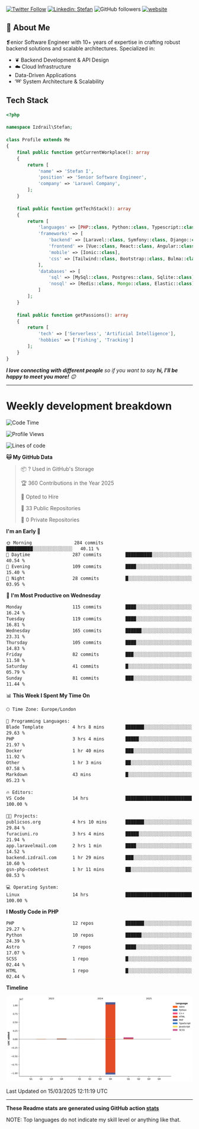 [![Twitter Follow](https://img.shields.io/twitter/follow/thephpteacher?label=Follow)](https://twitter.com/intent/follow?screen_name=thephpteacher)
[![Linkedin: Stefan](https://img.shields.io/badge/izdrail-blue?style=flat-square&logo=Linkedin&logoColor=white&link=https://www.linkedin.com/in/izdrail/)](https://www.linkedin.com/in/izdrail/)
![GitHub followers](https://img.shields.io/github/followers/izdrail?label=Follow&style=social)
[![website](https://img.shields.io/badge/Website-46a2f1.svg?&style=flat-square&logo=Google-Chrome&logoColor=white&link=https://izdrail.com/)](https://izdrail.com/)

## 🚀 About Me
❡enior Software Engineer with 10+ years of expertise in crafting robust backend solutions and scalable architectures. 
Specialized in:

- ❦ Backend Development & API Design
- ☁️ Cloud Infrastructure
-  Data-Driven Applications
- ➿ System Architecture & Scalability

## Tech Stack

```php
<?php

namespace Izdrail\Stefan;

class Profile extends Me
{
    final public function getCurrentWorkplace(): array
    {
        return [
            'name' => 'Stefan I',
            'position' => 'Senior Software Engineer',
            'company' => 'Laravel Company',
        ];
    }
    
    final public function getTechStack(): array
    {
        return [
            'languages' => [PHP::class, Python::class, Typescript::class],
            'frameworks' => [
                'backend' => [Laravel::class, Symfony::class, Django::class, FastApi::class],
                'frontend' => [Vue::class, React::class, Angular::class],
                'mobile' => [Ionic::class],
                'css' => [Tailwind::class, Bootstrap::class, Bulma::class]
            ],
            'databases' => [
                'sql' => [MySql::class, Postgres::class, Sqlite::class],
                'nosql' => [Redis::class, Mongo::class, Elastic::class]
            ]
        ];
    }

    final public function getPassions(): array
    {
        return [
            'tech' => ['Serverless', 'Artificial Intelligence'],
            'hobbies' => ['Fishing', 'Tracking']
        ];
    }
}
```
 <em><b>I love connecting with different people</b> so if you want to say <b>hi, I'll be happy to meet you more!</b> 😊</em>


---
# Weekly development breakdown
<!--START_SECTION:waka-->
![Code Time](http://img.shields.io/badge/Code%20Time-1%2C147%20hrs%2032%20mins-blue)

![Profile Views](http://img.shields.io/badge/Profile%20Views-10-blue)

![Lines of code](https://img.shields.io/badge/From%20Hello%20World%20I%27ve%20Written-11.7%20million%20lines%20of%20code-blue)

**🐱 My GitHub Data** 

> 📦 ? Used in GitHub's Storage 
 > 
> 🏆 360 Contributions in the Year 2025
 > 
> 💼 Opted to Hire
 > 
> 📜 33 Public Repositories 
 > 
> 🔑 0 Private Repositories 
 > 
**I'm an Early 🐤** 

```text
🌞 Morning                284 commits         ██████████░░░░░░░░░░░░░░░   40.11 % 
🌆 Daytime                287 commits         ██████████░░░░░░░░░░░░░░░   40.54 % 
🌃 Evening                109 commits         ████░░░░░░░░░░░░░░░░░░░░░   15.40 % 
🌙 Night                  28 commits          █░░░░░░░░░░░░░░░░░░░░░░░░   03.95 % 
```
📅 **I'm Most Productive on Wednesday** 

```text
Monday                   115 commits         ████░░░░░░░░░░░░░░░░░░░░░   16.24 % 
Tuesday                  119 commits         ████░░░░░░░░░░░░░░░░░░░░░   16.81 % 
Wednesday                165 commits         ██████░░░░░░░░░░░░░░░░░░░   23.31 % 
Thursday                 105 commits         ████░░░░░░░░░░░░░░░░░░░░░   14.83 % 
Friday                   82 commits          ███░░░░░░░░░░░░░░░░░░░░░░   11.58 % 
Saturday                 41 commits          █░░░░░░░░░░░░░░░░░░░░░░░░   05.79 % 
Sunday                   81 commits          ███░░░░░░░░░░░░░░░░░░░░░░   11.44 % 
```


📊 **This Week I Spent My Time On** 

```text
🕑︎ Time Zone: Europe/London

💬 Programming Languages: 
Blade Template           4 hrs 8 mins        ███████░░░░░░░░░░░░░░░░░░   29.63 % 
PHP                      3 hrs 4 mins        █████░░░░░░░░░░░░░░░░░░░░   21.97 % 
Docker                   1 hr 40 mins        ███░░░░░░░░░░░░░░░░░░░░░░   11.92 % 
Other                    1 hr 3 mins         ██░░░░░░░░░░░░░░░░░░░░░░░   07.58 % 
Markdown                 43 mins             █░░░░░░░░░░░░░░░░░░░░░░░░   05.23 % 

🔥 Editors: 
VS Code                  14 hrs              █████████████████████████   100.00 % 

🐱‍💻 Projects: 
publicsos.org            4 hrs 10 mins       ███████░░░░░░░░░░░░░░░░░░   29.84 % 
furaciuni.ro             3 hrs 4 mins        █████░░░░░░░░░░░░░░░░░░░░   21.94 % 
app.laravelmail.com      2 hrs 1 min         ████░░░░░░░░░░░░░░░░░░░░░   14.52 % 
backend.izdrail.com      1 hr 29 mins        ███░░░░░░░░░░░░░░░░░░░░░░   10.60 % 
gsn-php-codetest         1 hr 11 mins        ██░░░░░░░░░░░░░░░░░░░░░░░   08.53 % 

💻 Operating System: 
Linux                    14 hrs              █████████████████████████   100.00 % 
```

**I Mostly Code in PHP** 

```text
PHP                      12 repos            ███████░░░░░░░░░░░░░░░░░░   29.27 % 
Python                   10 repos            ██████░░░░░░░░░░░░░░░░░░░   24.39 % 
Astro                    7 repos             ████░░░░░░░░░░░░░░░░░░░░░   17.07 % 
SCSS                     1 repo              █░░░░░░░░░░░░░░░░░░░░░░░░   02.44 % 
HTML                     1 repo              █░░░░░░░░░░░░░░░░░░░░░░░░   02.44 % 
```



**Timeline**

![Lines of Code chart](https://raw.githubusercontent.com/izdrail/izdrail/master/assets/bar_graph.png)


 Last Updated on 15/03/2025 12:11:19 UTC
<!--END_SECTION:waka-->

---


**These Readme stats are generated using GitHub action [stats](https://github.com/izdrail/stats)**

NOTE: Top languages do not indicate my skill level or anything like that. 
